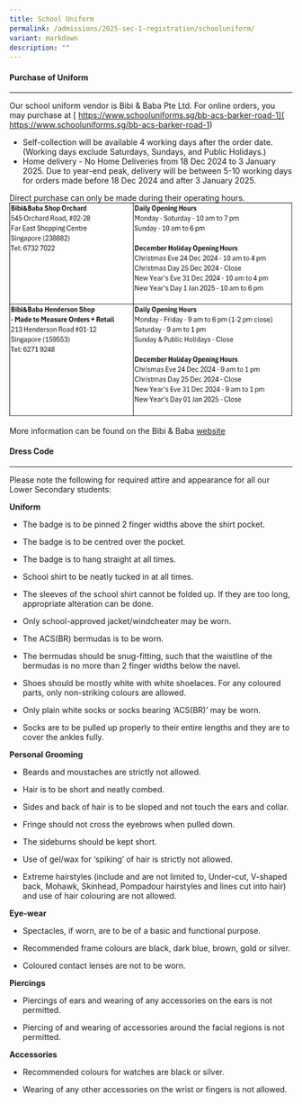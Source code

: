 ```yaml
---
title: School Uniform
permalink: /admissions/2025-sec-1-registration/schooluniform/
variant: markdown
description: ""
---
```

#### **Purchase of Uniform** ####
----------------------------------------------------------------------------------------------------------
Our school uniform vendor is Bibi &amp; Baba Pte Ltd. 
For online orders, you may purchase at [ https://www.schooluniforms.sg/bb-acs-barker-road-1]( https://www.schooluniforms.sg/bb-acs-barker-road-1)

*  Self-collection will be available 4 working days after the order date.
<br>(Working days exclude Saturdays, Sundays, and Public Holidays.)
*  Home delivery - No Home Deliveries from 18 Dec 2024 to 3 January 2025. Due to year-end peak, delivery will be between 5-10 working days for orders made before 18 Dec 2024 and after 3 January 2025.


Direct purchase can only be made during their operating hours.
![](/images/2025_BibiBaba.png)

More information can be found on the Bibi &amp; Baba [website](https://www.schooluniforms.sg/)

#### **Dress Code** ####


----------------

Please note the following for required attire and appearance for all our Lower Secondary students:

**Uniform**

*   The badge is to be pinned 2 finger widths above the shirt pocket.
    
*   The badge is to be centred over the pocket.
    
*   The badge is to hang straight at all times.
    
*   School shirt to be neatly tucked in at all times.
    
*   The sleeves of the school shirt cannot be folded up. If they are too long, appropriate alteration can be done.
    
*   Only school-approved jacket/windcheater may be worn.
    
*   The ACS(BR) bermudas is to be worn.
    
*   The bermudas should be snug-fitting, such that the waistline of the bermudas is no more than 2 finger widths below the navel.
    
*   Shoes should be mostly white with white shoelaces. For any coloured parts, only non-striking colours are allowed.
    
*   Only plain white socks or socks bearing ‘ACS(BR)’ may be worn.
    
*   Socks are to be pulled up properly to their entire lengths and they are to cover the ankles fully.
    

  

**Personal Grooming**

*   Beards and moustaches are strictly not allowed.
    
*   Hair is to be short and neatly combed.
    
*   Sides and back of hair is to be sloped and not touch the ears and collar.
    
*   Fringe should not cross the eyebrows when pulled down.
    
*   The sideburns should be kept short.
    
*   Use of gel/wax for ‘spiking’ of hair is strictly not allowed.
    
*   Extreme hairstyles (include and are not limited to, Under-cut, V-shaped back, Mohawk, Skinhead, Pompadour hairstyles and lines cut into hair) and use of hair colouring are not allowed.
    

  

**Eye-wear**

*   Spectacles, if worn, are to be of a basic and functional purpose.
    
*   Recommended frame colours are black, dark blue, brown, gold or silver.
    
*   Coloured contact lenses are not to be worn.
    

  

**Piercings**

*   Piercings of ears and wearing of any accessories on the ears is not permitted.
    
*   Piercing of and wearing of accessories around the facial regions is not permitted.
    

  

**Accessories**

*   Recommended colours for watches are black or silver.
    
*   Wearing of any other accessories on the wrist or fingers is not allowed.